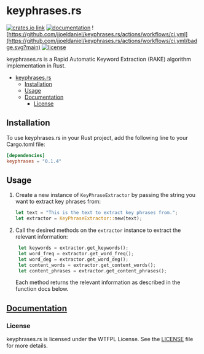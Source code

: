 # keyphrases.rs

[![crates.io link](https://shields.io/crates/v/keyphrases)](https://crates.io/crates/keyphrases) [![documentation](https://img.shields.io/docsrs/keyphrases)](https://docs.rs/keyphrases/) ![https://github.com/jjoeldaniel/keyphrases.rs/actions/workflows/ci.yml](https://github.com/jjoeldaniel/keyphrases.rs/actions/workflows/ci.yml/badge.svg?main) [![license](https://img.shields.io/crates/l/keyphrases)](https://github.com/jjoeldaniel/keyphrases.rs/blob/main/LICENSE)

keyphrases.rs is a Rapid Automatic Keyword Extraction (RAKE) algorithm implementation in Rust.

- [keyphrases.rs](#keyphrasesrs)
  - [Installation](#installation)
  - [Usage](#usage)
  - [Documentation](#documentation)
    - [License](#license)

## Installation

To use keyphrases.rs in your Rust project, add the following line to your Cargo.toml file:

```toml
[dependencies]
keyphrases = "0.1.4"
```

## Usage

1. Create a new instance of `KeyPhraseExtractor` by passing the string you want to extract key phrases from:

   ```rust
   let text = "This is the text to extract key phrases from.";
   let extractor = KeyPhraseExtractor::new(text);
   ```

2. Call the desired methods on the `extractor` instance to extract the relevant information:

   ```rust
    let keywords = extractor.get_keywords();
    let word_freq = extractor.get_word_freq();
    let word_deg = extractor.get_word_deg();
    let content_words = extractor.get_content_words();
    let content_phrases = extractor.get_content_phrases();
   ```

   Each method returns the relevant information as described in the function docs below.

## [Documentation](https://docs.rs/keyphrases/latest/keyphrases/struct.KeyPhraseExtractor.html)

### License

keyphrases.rs is licensed under the WTFPL License. See the [LICENSE](https://github.com/jjoeldaniel/keyphrases.rs/blob/main/LICENSE) file for more details.
